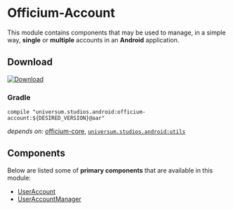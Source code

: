Officium-Account
===============

This module contains components that may be used to manage, in a simple way, **single** or **multiple**
accounts in an **Android** application.

## Download ##
[![Download](https://api.bintray.com/packages/universum-studios/android/universum.studios.android%3Aofficium/images/download.svg)](https://bintray.com/universum-studios/android/universum.studios.android%3Aofficium/_latestVersion)

### Gradle ###

    compile "universum.studios.android:officium-account:${DESIRED_VERSION}@aar"

_depends on:_
[officium-core](https://github.com/universum-studios/android_officium/tree/master/library-core),
[`universum.studios.android:utils`](https://github.com/universum-studios/android_utils)

## Components ##

Below are listed some of **primary components** that are available in this module:

- [UserAccount](https://github.com/universum-studios/android_officium/blob/master/library-account/src/main/java/universum/studios/android/officium/account/UserAccount.java)
- [UserAccountManager](https://github.com/universum-studios/android_officium/blob/master/library-account/src/main/java/universum/studios/android/officium/account/UserAccountManager.java)
